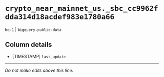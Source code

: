 # `crypto_near_mainnet_us._sbc_cc9962fdda314d18acdef983e1780a66`
`bq-1` | `bigquery-public-data`

## Column details
* [TIMESTAMP] `last_update`

-------------------------------------------------------------------------------
*Do not make edits above this line.*
